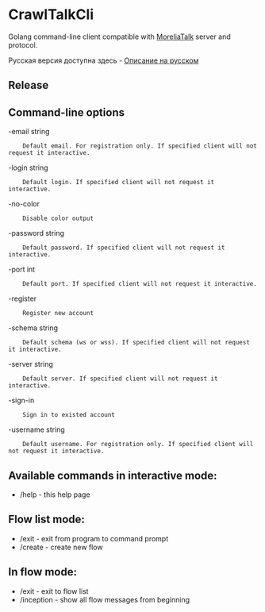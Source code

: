 # CrawlTalkCli

Golang command-line client compatible with [MoreliaTalk] server and protocol.

Русская версия доступна здесь - [Описание на русском]

## Release

## Command-line options

  -email string
  
        Default email. For registration only. If specified client will not request it interactive.
        
  -login string
  
        Default login. If specified client will not request it interactive.
        
  -no-color
  
        Disable color output
        
  -password string
  
        Default password. If specified client will not request it interactive.
        
  -port int
  
        Default port. If specified client will not request it interactive.
        
  -register
  
        Register new account
        
  -schema string
  
        Default schema (ws or wss). If specified client will not request it interactive.

  -server string
  
        Default server. If specified client will not request it interactive.

  -sign-in
  
        Sign in to existed account
        
  -username string
  
        Default username. For registration only. If specified client will not request it interactive.

## Available commands in interactive mode:
* /help - this help page
## Flow list mode:
* /exit - exit from program to command prompt
* /create - create new flow
## In flow mode:
* /exit - exit to flow list
* /inception - show all flow messages from beginning


[MoreliaTalk]: https://github.com/MoreliaTalk
[Описание на русском]: README_RU.md

